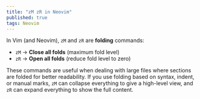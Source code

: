 ```yaml
---
title: "zM zR in Neovim"
published: true
tags: Neovim
---
```


In Vim (and Neovim), `zM` and `zR` are **folding** commands:

- `zM` → **Close all folds** (maximum fold level)
- `zR` → **Open all folds** (reduce fold level to zero)

These commands are useful when dealing with large files where sections are folded for better readability. If you use folding based on syntax, indent, or manual marks, `zM` can collapse everything to give a high-level view, and `zR` can expand everything to show the full content.
